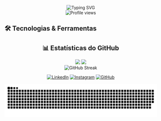 <div align="center">
  <img src="https://readme-typing-svg.herokuapp.com?font=Fira+Code&size=22&duration=3000&pause=1000&color=00D4AA&center=true&vCenter=true&width=435&lines=Estudante+de+Tecnologia;Desenvolvedor+Full+Stack;Apaixonado+por+Programa%C3%A7%C3%A3o;De+Juiz+de+Fora+-+MG" alt="Typing SVG" />
</div>

<div align="center">
  <img src="https://komarev.com/ghpvc/?username=GabrielSilvaVG&label=Visitantes&color=00d4aa&style=flat" alt="Profile views" />
</div>

## 🛠️ Tecnologias & Ferramentas

<div align="center">
  

## 📊 Estatísticas do GitHub

<div align="center">
  <img height="180em" src="https://github-readme-stats.vercel.app/api?username=GabrielSilvaVG&show_icons=true&theme=tokyonight&include_all_commits=true&count_private=true"/>
  <img height="180em" src="https://github-readme-stats.vercel.app/api/top-langs/?username=GabrielSilvaVG&layout=compact&langs_count=7&theme=tokyonight"/>
</div>

<div align="center">
  <img src="https://github-readme-streak-stats.herokuapp.com?user=GabrielSilvaVG&theme=tokyonight" alt="GitHub Streak" />
</div>

<div align="center">
  
[![LinkedIn](https://img.shields.io/badge/LinkedIn-0077B5?style=for-the-badge&logo=linkedin&logoColor=white)](https://www.linkedin.com/in/gabrielsilva2004/)
[![Instagram](https://img.shields.io/badge/Instagram-E4405F?style=for-the-badge&logo=instagram&logoColor=white)](https://www.instagram.com/gabrielsilva.vg/)
[![GitHub](https://img.shields.io/badge/GitHub-181717?style=for-the-badge&logo=github&logoColor=white)](https://github.com/GabrielSilvaVG)



<div align="center">
  <img src="https://raw.githubusercontent.com/platane/platane/output/github-contribution-grid-snake-dark.svg" alt="Snake animation" />
</div>
